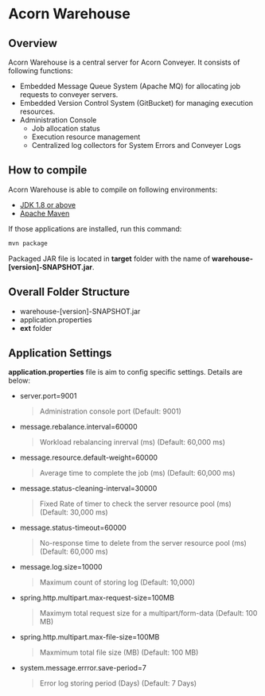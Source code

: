 # Acorn Warehouse

## Overview
Acorn Warehouse is a central server for Acorn Conveyer. It consists of following functions:

* Embedded Message Queue System (Apache MQ) for allocating job requests to conveyer servers.
* Embedded Version Control System (GitBucket) for managing execution resources.
* Administration Console
  * Job allocation status
  * Execution resource management
  * Centralized log collectors for System Errors and Conveyer Logs

## How to compile
Acorn Warehouse is able to compile on following environments:

* [JDK 1.8 or above](http://java.oracle.com)
* [Apache Maven](http://http://maven.apache.org)

If those applications are installed, run this command:

```bash
mvn package
```

Packaged JAR file is located in **target** folder with the name of **warehouse-[version]-SNAPSHOT.jar**.

## Overall Folder Structure

* warehouse-[version]-SNAPSHOT.jar
* application.properties
* **ext** folder

## Application Settings

**application.properties** file is aim to config specific settings. Details are below:

* server.port=9001
  > Administration console port (Default: 9001)
* message.rebalance.interval=60000
  > Workload rebalancing inrerval (ms) (Default: 60,000 ms)
* message.resource.default-weight=60000
  > Average time to complete the job (ms) (Default: 60,000 ms)
* message.status-cleaning-interval=30000
  > Fixed Rate of timer to check the server resource pool (ms) (Default: 30,000 ms)
* message.status-timeout=60000
  > No-response time to delete from the server resource pool (ms) (Default: 60,000 ms) 
* message.log.size=10000
  > Maximum count of storing log (Default: 10,000)
* spring.http.multipart.max-request-size=100MB
  > Maximym total request size for a multipart/form-data (Default: 100 MB)
* spring.http.multipart.max-file-size=100MB
  > Maxmimum total file size (MB) (Default: 100 MB)
* system.message.errror.save-period=7
  > Error log storing period (Days) (Default: 7 Days)



